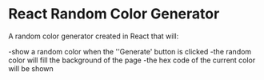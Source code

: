 # React Random Color Generator

A random color generator created in React that will:

-show a random color when the ''Generate' button is clicked
-the random color will fill the background of the page
-the hex code of the current color will be shown

